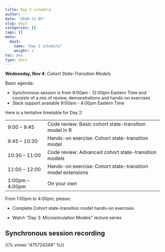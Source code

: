 ```yaml
---
title: Day 2 schedule
author: ''
date: "2020-11-05"
slug: day3
categories: []
tags: []
menu:
  day3:
    name: "Day 2 schedule"
    weight: 1
toc: yes
type: docs
---
```


**Wednesday, Nov 4**: *Cohort State-Transition Models*

Basic agenda:

- Synchronous session is from 9:00am - 12:00pm Eastern Time and consists of a mix of review, demonstrations and hands-on exercises
- Slack support available 9:00am - 4:00pm Eastern Time

Here is a tentative timetable for Day 2:

|                            |            |
|--------------------------------------------|:------------------|
| 9:00 – 9:45  | Code review: Basic cohort state-transition model in R  |
| 9:45 – 10:30 | Hands-on exercise: Cohort state-transition model  | 
| 10:30 – 11:00 | Code review: Advanced cohort state-transition models |
| 11:00 – 12:00 | Hands-on exercise: Cohort state-transition model extensions |
| 1:00pm – 4:00pm | On your own |

From 1:00pm to 4:00pm, please:

- Complete Cohort state-transition model hands-on exercises

- Watch "Day 3: Microsimulation Models" lecture series

## Synchronous session recording

<!--html_preserve-->{{% vimeo "475724349" %}}<!--/html_preserve-->



 
